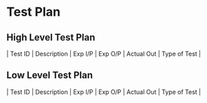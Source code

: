 # Test Plan

## High Level Test Plan
| Test ID   |      Description     | Exp I/P | Exp O/P | Actual Out | Type of Test |


## Low Level Test Plan
| Test ID   |      Description     | Exp I/P | Exp O/P | Actual Out | Type of Test |

